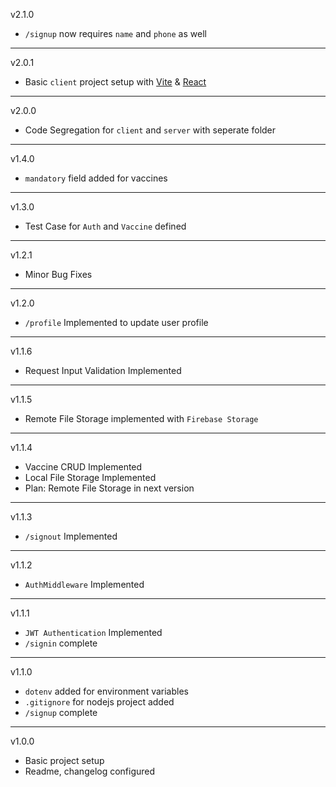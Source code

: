 v2.1.0

- `/signup` now requires `name` and `phone` as well

---

v2.0.1

- Basic `client` project setup with [Vite](https://vitejs.dev/) & [React](https://reactjs.org/)

---

v2.0.0

- Code Segregation for `client` and `server` with seperate folder

---

v1.4.0

- `mandatory` field added for vaccines

---

v1.3.0

- Test Case for `Auth` and `Vaccine` defined

---

v1.2.1

- Minor Bug Fixes

---

v1.2.0

- `/profile` Implemented to update user profile

---

v1.1.6

- Request Input Validation Implemented

---

v1.1.5

- Remote File Storage implemented with `Firebase Storage`

---

v1.1.4

- Vaccine CRUD Implemented
- Local File Storage Implemented
- Plan: Remote File Storage in next version

---

v1.1.3

- `/signout` Implemented

---

v1.1.2

- `AuthMiddleware` Implemented

---

v1.1.1

- `JWT Authentication` Implemented
- `/signin` complete

---

v1.1.0

- `dotenv` added for environment variables
- `.gitignore` for nodejs project added
- `/signup` complete

---

v1.0.0

- Basic project setup
- Readme, changelog configured
